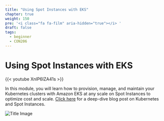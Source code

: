 ```yaml
---
title: "Using Spot Instances with EKS"
chapter: true
weight: 150
pre: '<i class="fa fa-film" aria-hidden="true"></i> '
draft: false
tags:
  - beginner
  - CON206
---
```


# Using Spot Instances with EKS

{{< youtube XnlP6IZA41s >}}

In this module, you will learn how to provision, manage, and maintain your Kubernetes clusters with Amazon EKS at any scale on Spot Instances to optimize cost and scale. [Click here](https://aws.amazon.com/blogs/compute/cost-optimization-and-resilience-eks-with-spot-instances/) for a deep-dive blog post on Kubernetes and Spot Instances.

![Title Image](/images/spotworkers/spot_diagram2.png)
